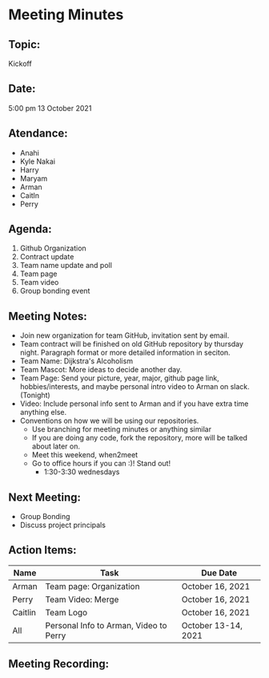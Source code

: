 # Meeting Minutes</h1>

## Topic: 
Kickoff

## Date:
5:00 pm
13 October 2021 


## Atendance:

- Anahi
- Kyle Nakai
- Harry
- Maryam
- Arman
- Caitln
- Perry

##  Agenda:

1. Github Organization 
2. Contract update
3. Team name update and poll
4. Team page
4. Team video
5. Group bonding event

##  Meeting Notes: 

- Join new organization for team GitHub, invitation sent by email.
- Team contract will be finished on old GitHub repository by thursday night. Paragraph format or more detailed information in seciton.
- Team Name: Dijkstra's Alcoholism
- Team Mascot: More ideas to decide another day.
- Team Page: Send your picture, year, major, github page link, hobbies/interests, and maybe personal intro video to Arman on slack. (Tonight)
- Video: Include personal info sent to Arman and if you have extra time anything else.
- Conventions on how we will be using our repositories.
  - Use branching for meeting minutes or anything similar
  - If you are doing any code, fork the repository, more will be talked about later on.
  - Meet this weekend, when2meet
  - Go to office hours if you can :)! Stand out!
    - 1:30-3:30 wednesdays

## Next Meeting:
- Group Bonding
- Discuss project principals


## Action Items:

|Name| Task                        | Due Date |
|-----|----------------------------------------------|-------------------|
|Arman| Team page: Organization | October 16, 2021 
|Perry| Team Video: Merge | October 16, 2021 |
|Caitlin| Team Logo |October 16, 2021 |
|All| Personal Info to Arman, Video to Perry | October 13-14, 2021 |

## Meeting Recording:
